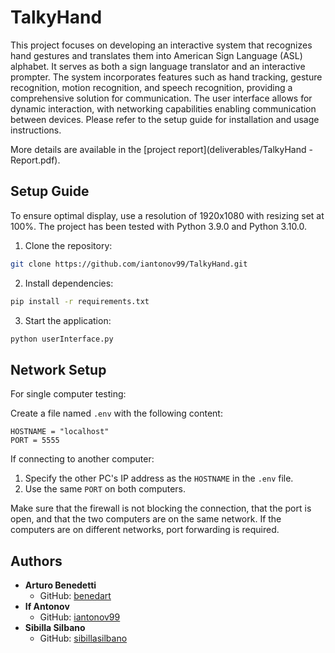 # TalkyHand

This project focuses on developing an interactive system that recognizes hand gestures and translates them into American Sign Language (ASL) alphabet. It serves as both a sign language translator and an interactive prompter. The system incorporates features such as hand tracking, gesture recognition, motion recognition, and speech recognition, providing a comprehensive solution for communication. The user interface allows for dynamic interaction, with networking capabilities enabling communication between devices. Please refer to the setup guide for installation and usage instructions.

More details are available in the [project report](deliverables/TalkyHand - Report.pdf).

## Setup Guide

To ensure optimal display, use a resolution of 1920x1080 with resizing set at 100%. The project has been tested with Python 3.9.0 and Python 3.10.0.

1. Clone the repository:

```bash
git clone https://github.com/iantonov99/TalkyHand.git
```

2. Install dependencies:

```bash
pip install -r requirements.txt
```

3. Start the application:

```bash
python userInterface.py
```

## Network Setup

For single computer testing:

Create a file named `.env` with the following content:

```env
HOSTNAME = "localhost"
PORT = 5555
```

If connecting to another computer:

1. Specify the other PC's IP address as the `HOSTNAME` in the `.env` file.
2. Use the same `PORT` on both computers.

Make sure that the firewall is not blocking the connection, that the port is open, and that the two computers are on the same network.
If the computers are on different networks, port forwarding is required.

## Authors

- **Arturo Benedetti**
    - GitHub: [benedart](https://github.com/benedart)
- **If Antonov**
    - GitHub: [iantonov99](https://github.com/iantonov99)
- **Sibilla Silbano**
    - GitHub: [sibillasilbano](https://github.com/allibiss)